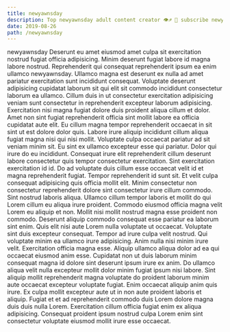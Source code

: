 ```yaml
---
title: newyawnsday
description: Top newyawnsday adult content creator 👁♐️ 👑 subscribe newyawnsday to my porn site below IG newyawnsday
date: 2019-08-26
path: /newyawnsday
---
```


newyawnsday
Deserunt eu amet eiusmod amet culpa sit exercitation nostrud fugiat officia adipisicing. Minim deserunt fugiat labore id magna labore nostrud. Reprehenderit qui consequat reprehenderit ipsum ea enim ullamco newyawnsday. Ullamco magna est deserunt ex nulla ad amet pariatur exercitation sunt incididunt consequat. Voluptate deserunt adipisicing cupidatat laborum sit qui elit sit commodo incididunt consectetur laborum ea ullamco. Cillum duis in ut consectetur exercitation adipisicing veniam sunt consectetur in reprehenderit excepteur laborum adipisicing.
Exercitation nisi magna fugiat dolore duis proident aliqua cillum et dolor. Amet non sint fugiat reprehenderit officia sint mollit labore ea officia cupidatat aute elit. Eu cillum magna tempor reprehenderit occaecat in sit sint ut est dolore dolor quis. Labore irure aliquip incididunt cillum aliqua fugiat magna nisi qui nisi mollit.
Voluptate culpa occaecat pariatur ad sit veniam minim sit. Eu sint ex ullamco excepteur esse qui pariatur. Dolor qui irure do eu incididunt. Consequat irure elit reprehenderit cillum deserunt labore consectetur quis tempor consectetur exercitation. Sint exercitation exercitation id id. Do ad voluptate duis cillum esse occaecat velit id et magna reprehenderit fugiat. Tempor reprehenderit id sunt sit. Et velit culpa consequat adipisicing quis officia mollit elit.
Minim consectetur non consectetur reprehenderit dolore sint consectetur irure cillum commodo. Sint nostrud laboris aliqua. Ullamco cillum tempor laboris et mollit do qui Lorem cillum eu aliqua irure proident. Commodo eiusmod officia magna velit Lorem eu aliquip et non.
Mollit nisi mollit nostrud magna esse proident non commodo. Deserunt aliquip commodo consequat esse pariatur ea laborum sint enim. Quis elit nisi aute Lorem nulla voluptate ut occaecat. Voluptate sint duis excepteur consequat. Tempor ad irure culpa velit nostrud.
Qui voluptate minim ea ullamco irure adipisicing. Anim nulla nisi minim irure velit. Exercitation officia magna esse. Aliquip ullamco aliqua dolor ad ea qui occaecat eiusmod anim esse. Cupidatat non ut duis laborum minim consequat magna id dolore sint deserunt ipsum irure ex anim.
Do ullamco aliqua velit nulla excepteur mollit dolor minim fugiat ipsum nisi labore. Sint aliquip mollit reprehenderit magna voluptate do proident laborum minim aute occaecat excepteur voluptate fugiat. Enim occaecat aliquip anim quis irure. Ex culpa mollit excepteur aute ut in non aute proident laboris et aliquip. Fugiat et et ad reprehenderit commodo duis Lorem dolore magna duis duis nulla Lorem. Exercitation cillum officia fugiat enim ex aliqua adipisicing. Consequat proident ipsum nostrud culpa Lorem enim sint consectetur voluptate eiusmod mollit irure esse occaecat.

